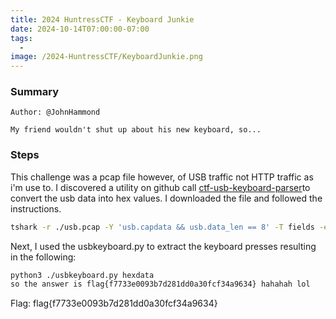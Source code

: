 ```yaml
---
title: 2024 HuntressCTF - Keyboard Junkie
date: 2024-10-14T07:00:00-07:00
tags:
  - 
image: /2024-HuntressCTF/KeyboardJunkie.png
---
```


### Summary
```
Author: @JohnHammond

My friend wouldn't shut up about his new keyboard, so...
```

### Steps

This challenge was a pcap file however, of USB traffic not HTTP traffic as i'm use to. I discovered a utility on github call [ctf-usb-keyboard-parser](https://github.com/TeamRocketIst/ctf-usb-keyboard-parser)to convert the usb data into hex values.  I downloaded the file and followed the instructions. 

```bash
tshark -r ./usb.pcap -Y 'usb.capdata && usb.data_len == 8' -T fields -e usb.capdata | sed 's/../:&/g2'
```

Next, I used the usbkeyboard.py to extract the keyboard presses resulting in the following:
```bash
python3 ./usbkeyboard.py hexdata 
so the answer is flag{f7733e0093b7d281dd0a30fcf34a9634} hahahah lol
```

Flag: flag{f7733e0093b7d281dd0a30fcf34a9634}